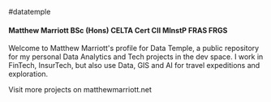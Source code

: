 #datatemple

#### Matthew Marriott BSc (Hons) CELTA Cert CII MInstP FRAS FRGS

Welcome to Matthew Marriott's profile for Data Temple, a public repository for my personal Data Analytics and Tech projects in the dev space. 
I work in FinTech, InsurTech, but also use Data, GIS and AI for travel expeditions and exploration.

Visit more projects on matthewmarriott.net
